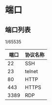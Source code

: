 # 端口

## 端口列表

1/65535

| 端口 | 协议名称 |
| ---- | -------- |
| 22   | SSH      |
| 23   | telnet   |
| 80   | HTTP     |
| 443  | HTTPS    |
| 3389 | RDP      |
